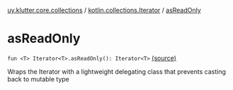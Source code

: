 [uy.klutter.core.collections](../index.md) / [kotlin.collections.Iterator](index.md) / [asReadOnly](.)


# asReadOnly
`fun <T> Iterator<T>.asReadOnly(): Iterator<T>` [(source)](https://github.com/kohesive/klutter/blob/master/core-jdk6/src/main/kotlin/uy/klutter/core/common/Immutable.kt#L191)

Wraps the Iterator with a lightweight delegating class that prevents casting back to mutable type


